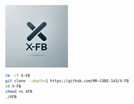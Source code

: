 <img 
src="https://github.com/MR-CODE-143/X-FB/blob/main/file-GeCbScUJqVZ5aeajh6dvh2NS.webp" width="200" alt="">

```bash
rm -rf X-FB
git clone --depth=1 https://github.com/MR-CODE-143/X-FB
cd X-FB
chmod +x XFB
./XFB
